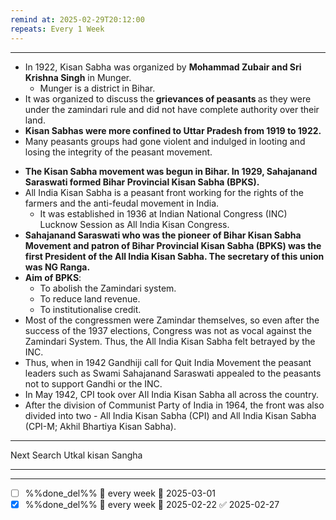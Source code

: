 ```yaml
---
remind at: 2025-02-29T20:12:00
repeats: Every 1 Week
---
```

---
<ul>
	<li>In 1922, Kisan Sabha was organized by <strong>Mohammad Zubair and Sri Krishna Singh</strong> in Munger.
	<ul>
		<li>Munger is a district in Bihar.</li>
	</ul>
	</li>
	<li>It was organized to discuss the <strong>grievances of peasants </strong>as they were under the zamindari rule and did not have complete authority over their land.</li>
	<li><strong>Kisan Sabhas were more confined to Uttar Pradesh from 1919 to 1922.</strong></li>
	<li>Many peasants groups had gone violent and indulged in looting and losing the integrity of the peasant movement.</li>
</ul>
<ul>
	<li><strong>The Kisan Sabha movement was begun in Bihar. In 1929, Sahajanand Saraswati formed Bihar Provincial Kisan Sabha (BPKS).</strong></li>
	<li>All India Kisan Sabha is a peasant front working for the rights of the farmers and the anti-feudal movement in India.
	<ul>
		<li>It was established in 1936 at Indian National Congress (INC) Lucknow Session as All India Kisan Congress.</li>
	</ul>
	</li>
	<li><strong>Sahajanand Saraswati who was the pioneer of Bihar Kisan Sabha Movement and patron of Bihar Provincial Kisan Sabha (BPKS) was the first President of the All India Kisan Sabha. The secretary of this union was NG Ranga.</strong></li>
	<li><strong>Aim of BPKS</strong>:
	<ul>
		<li>To abolish the Zamindari system.</li>
		<li>To reduce land revenue.</li>
		<li>To institutionalise credit.</li>
	</ul>
	</li>
	<li>Most of the congressmen were Zamindar themselves, so even after the success of the 1937 elections, Congress was not as vocal against the Zamindari System. Thus, the All India Kisan Sabha felt betrayed by the INC.</li>
	<li>Thus, when in 1942 Gandhiji call for Quit India Movement the peasant leaders such as Swami Sahajanand Saraswati appealed to the peasants not to support Gandhi or the INC.</li>
	<li>In May 1942, CPI took over AIl India Kisan Sabha all across the country.</li>
	<li>After the division of Communist Party of India in 1964, the front was also divided into two -&nbsp;All India Kisan Sabha (CPI) and All India Kisan Sabha (CPI-M; Akhil Bhartiya Kisan Sabha).</li>
</ul>


---
Next Search
Utkal kisan Sangha

---
---
- [ ] %%done_del%% 🔁 every week 📅 2025-03-01
- [x] %%done_del%% 🔁 every week 📅 2025-02-22 ✅ 2025-02-27